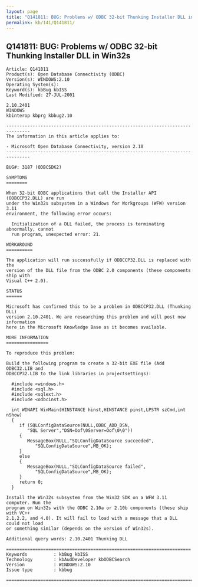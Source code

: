 ```yaml
---
layout: page
title: "Q141811: BUG: Problems w/ ODBC 32-bit Thunking Installer DLL in Win32s"
permalink: kb/141/Q141811/
---
```


## Q141811: BUG: Problems w/ ODBC 32-bit Thunking Installer DLL in Win32s

	Article: Q141811
	Product(s): Open Database Connectivity (ODBC)
	Version(s): WINDOWS:2.10
	Operating System(s): 
	Keyword(s): kbBug kbISS
	Last Modified: 27-JUL-2001
	
	2.10.2401
	WINDOWS
	kbinterop kbprg kbbug2.10
	
	-------------------------------------------------------------------------------
	The information in this article applies to:
	
	- Microsoft Open Database Connectivity, version 2.10 
	-------------------------------------------------------------------------------
	
	BUG#: 3187 (ODBCSDK2)
	
	SYMPTOMS
	========
	
	When 32-bit ODBC applications that call the Installer API (ODBCCP32.DLL) are run
	under the Win32s subsystem in a Windows for Workgroups (WFW) version 3.11
	environment, the following error occurs:
	
	  Initialization of a DLL failed, the process is terminating abnormally, cannot
	  run program, unexpected error: 21.
	
	WORKAROUND
	==========
	
	The application will run successfully if ODBCCP32.DLL is replaced with the
	version of the DLL file from the ODBC 2.0 components (these components ship with
	Visual C++ 2.0).
	
	STATUS
	======
	
	Microsoft has confirmed this to be a problem in ODBCCP32.DLL (Thunking DLL)
	version 2.10.2401. We are researching this problem and will post new information
	here in the Microsoft Knowledge Base as it becomes available.
	
	MORE INFORMATION
	================
	
	To reproduce this problem:
	
	Build the following program to create a 32-bit EXE file (Add ODBC32.LIB and
	ODBCCP32.LIB to the link libraries in projectsettings):
	
	  #include <windows.h>
	  #include <sql.h>
	  #include <sqlext.h>
	  #include <odbcinst.h>
	
	  int WINAPI WinMain(HINSTANCE hinst,HINSTANCE pinst,LPSTR szCmd,int nShow)
	  {
	     if (SQLConfigDataSource(NULL,ODBC_ADD_DSN,
	        "SQL Server","DSN=Oof\0Server=Oof\0\0"))
	     {
	        MessageBox(NULL,"SQLConfigDataSource succeeded",
	           "SQLConfigDataSource",MB_OK);
	     }
	     else
	     {
	        MessageBox(NULL,"SQLConfigDataSource failed",
	           "SQLConfigDataSource",MB_OK);
	     }
	     return 0;
	  }
	
	Install the Win32s subsystem from the Win32 SDK on a WFW 3.11 computer. Run the
	program on Win32s with the ODBC 2.10a or 2.10b components (these ship with VC++
	2.1,2.2, and 4.0). It will fail to load with a message that a DLL could not load
	or something similar (depends on the version of Win32s).
	
	Additional query words: 2.10.2401 Thunking DLL
	
	======================================================================
	Keywords          : kbBug kbISS 
	Technology        : kbAudDeveloper kbODBCSearch
	Version           : WINDOWS:2.10
	Issue type        : kbbug
	
	=============================================================================
	
